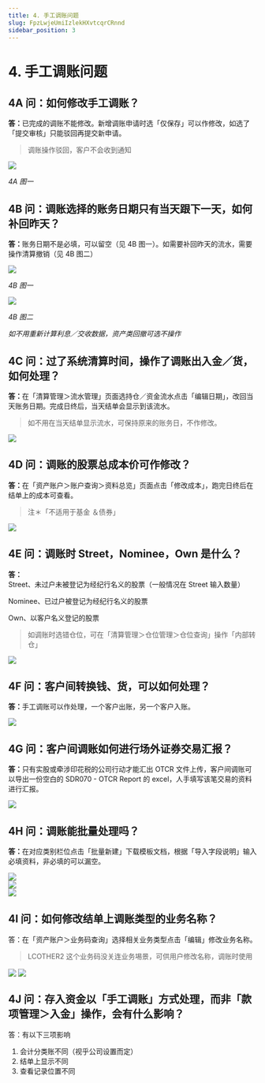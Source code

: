 ```yaml
---
title: 4. 手工调账问题
slug: FpzLwjeUmiIzlekHXvtcqrCRnnd
sidebar_position: 3
---
```



# 4. 手工调账问题

## 4A 问：如何修改手工调账？

<b>答：</b>已完成的调账不能修改。新增调账申请时选「仅保存」可以作修改，如选了「提交审核」只能驳回再提交新申请。

> 调账操作驳回，客户不会收到通知

<img src="/assets/AY6UbRaEHokTSzx8hShcco5Qnbc.png" src-width="2414" src-height="1252" align="center"/>

<em>4A 图一</em>

## 4B 问：调账选择的账务日期只有当天跟下一天，如何补回昨天？

<b>答：</b>账务日期不是必填，可以留空（见 4B 图一）。如需要补回昨天的流水，需要操作清算撤销（见 4B 图二）

<img src="/assets/LqnUb7zA4obZE3xGHyocsd3qnfe.png" src-width="2494" src-height="1438" align="center"/>

<em>4B 图一</em>

<img src="/assets/OUYzbKxwVoCT2TxcR22cP9YIn0c.png" src-width="2390" src-height="1420" align="center"/>

<em>4B 图二</em>

<em>如不用重新计算利息／交收数据，资产类回撤可选不操作</em>

## 4C 问：过了系统清算时间，操作了调账出入金／货，如何处理？

<b>答：</b>在「清算管理＞流水管理」页面选持仓／资金流水点击「编辑日期」，改回当天账务日期。完成日终后，当天结单会显示到该流水。

> 如不用在当天结单显示流水，可保持原来的账务日，不作修改。

<img src="/assets/UhMiblXJzoLsrrxysDzczFjbnDe.png" src-width="2386" src-height="828" align="center"/>

## 4D 问：调账的股票总成本价可作修改？

<b>答：</b>在「资产账户＞账户查询＞资料总览」页面点击「修改成本」，跑完日终后在结单上的成本可查看。

> 注＊「不适用于基金 ＆债券」 

<img src="/assets/RgTpbBbA6oLrcOxype8cG9nVnOf.png" src-width="2346" src-height="1386" align="center"/>

## 4E 问：调账时 Street，Nominee，Own 是什么？ 

<b>答：</b>Street、未过户未被登记为经纪行名义的股票（一般情况在 Street 输入数量） 

Nominee、已过户被登记为经纪行名义的股票

Own、以客户名义登记的股票

> 如调账时选错仓位，可在「清算管理＞仓位管理＞仓位查询」操作「内部转仓」

<img src="/assets/JdjxbAbk3otLA1xnh1IcNGrhnEd.png" src-width="2706" src-height="1232" align="center"/>

## 4F 问：客户间转换钱、货，可以如何处理？

<b>答：</b>手工调账可以作处理，一个客户出账，另一个客户入账。

<img src="/assets/XWjEbo2nEoPCvixrGA0cO86Inbe.png" src-width="2674" src-height="1414" align="center"/>

## 4G 问：客户间调账如何进行场外证券交易汇报？

<b>答：</b>只有实股或牵涉印花税的公司行动才能汇出 OTCR 文件上传，客户间调账可以导出一份空白的 SDR070 - OTCR Report 的 excel，人手填写该笔交易的资料进行汇报。

<img src="/assets/DFXrbVHLtoD263xxex7cQORSnif.png" src-width="2848" src-height="1152" align="center"/>

## 4H 问：调账能批量处理吗？

<b>答：</b>在对应类别栏位点击「批量新建」下载模板文档，根据「导入字段说明」输入必填资料，非必填的可以漏空。

<img src="/assets/UOGpbKVfNoSzybx1omVck4Ycnwd.png" src-width="2766" src-height="700" align="center"/>

<div class="flex gap-3 columns-2" column-size="2">
<div class="w-[61%]" width-ratio="61">
<img src="/assets/DXC5bgXl9olUMhx9Vp0cEZjxnVc.png" src-width="2352" src-height="1352" align="center"/>
</div>
<div class="w-[38%]" width-ratio="38">
<img src="/assets/GazYbt8FloEc0QxYQU2crupEnpb.png" src-width="1404" src-height="1290" align="center"/>
</div>
</div>

## 4I 问：如何修改结单上调账类型的业务名称？

答：在「资产账户＞业务码查询」选择相关业务类型点击「编辑」修改业务名称。

> LCOTHER2 这个业务码没关连业务埸景，可供用户修改名称，调账时使用

<img src="/assets/HtmYbOYG2o0h5MxUHDmc6q6AnIc.png" src-width="1412" src-height="504" align="center"/>

<img src="/assets/Tt50b5FrCoXrGaxDUhLcdo6anab.png" src-width="2696" src-height="1156" align="center"/>

## 4J 问：存入资金以「手工调账」方式处理，而非「款项管理＞入金」操作，会有什么影响？

答：有以下三项影响

1. 会计分类账不同（视乎公司设置而定）
2. 结单上显示不同
3. 查看记录位置不同

